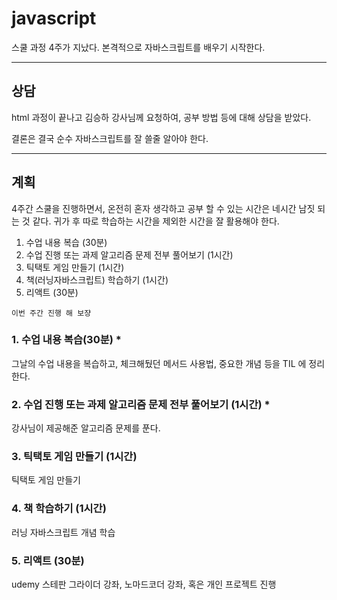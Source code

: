 # javascript

스쿨 과정 4주가 지났다. 본격적으로 자바스크립트를 배우기 시작한다.

---

## 상담

html 과정이 끝나고 김승하 강사님께 요청하여, 공부 방법 등에 대해 상담을 받았다.

결론은 결국 순수 자바스크립트를 잘 쓸줄 알아야 한다.

---

## 계획

4주간 스쿨을 진행하면서, 온전히 혼자 생각하고 공부 할 수 있는 시간은 네시간 남짓 되는 것 같다.
귀가 후 따로 학습하는 시간을 제외한 시간을 잘 활용해야 한다.

1. 수업 내용 복습 (30분)
2. 수업 진행 또는 과제 알고리즘 문제 전부 풀어보기 (1시간)
3. 틱택토 게임 만들기 (1시간)
4. 책(러닝자바스크립트) 학습하기 (1시간)
5. 리액트 (30분)

`이번 주간 진행 해 보쟝`

### 1. 수업 내용 복습(30분) *
그날의 수업 내용을 복습하고, 체크해뒀던 메서드 사용법, 중요한 개념 등을 TIL 에 정리한다.

### 2. 수업 진행 또는 과제 알고리즘 문제 전부 풀어보기 (1시간) *
강사님이 제공해준 알고리즘 문제를 푼다.

### 3. 틱택토 게임 만들기 (1시간)
틱택토 게임 만들기

### 4. 책 학습하기 (1시간)
러닝 자바스크립트 개념 학습

### 5. 리액트 (30분)
udemy 스테판 그라이더 강좌, 노마드코더 강좌, 혹은 개인 프로젝트 진행

